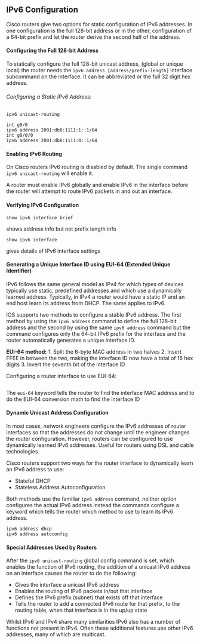 ## IPv6 Configuration

Cisco routers give two options for static configuration of IPv6 addresses. In one configuration is the full 128-bit address or in the other, configuration of a 64-bit prefix and let the router derive the second half of the address.

#### Configuring the Full 128-bit Address

To statically configure the full 128-bit unicast address, (global or unique local) the router needs the ```ipv6 address [address/prefix-length]``` interface subcommand on the interface. It can be abbreviated or the full 32 digit hex address. 

###### Configuring a Static IPv6 Address:
```
ipv6 unicast-routing

int g0/0
ipv6 address 2001:db8:1111:1::1/64
int g0/0/0
ipv6 address 2001:db8:1111:4::1/64
```

#### Enabling IPv6 Routing

On Cisco routers IPv6 routing is disabled by default. The single command ```ipv6 unicast-routing``` will enable it.

A router must enable IPv6 globally and enable IPv6 in the interface before the router will attempt to route IPv6 packets in and out an interface.

#### Verifying IPv6 Configuration

```
show ipv6 interface brief
```
shows address info but not prefix length info
```
show ipv6 interface
```
gives details of IPv6 interface settings

#### Generating a Unique Interface ID using EUI-64 (Extended Unique Identifier)

IPv6 follows the same general model as IPv4 for which types of devices typically use static, predefined addresses and which use a dynamically learned address. Typically, in IPv4 a router would have a static IP and an end host learn its address from DHCP. The same applies to IPv6.

IOS supports two methods to configure a stable IPv6 address. The first method by using the ```ipv6 address``` command to define the full 128-bit address and the second by using the same ```ipv6 address``` command but the command configures only the 64-bit IPv6 prefix for the interface and the router automatically generates a unique interface ID.

**EUI-64 method:**
    1. Split the 6-byte MAC address in two halves
    2. Insert FFEE in between the two, making the interface ID now have a total of 16 hex digits
    3. Invert the seventh bit of the interface ID 

Configuring a router interface to use EUI-64:
```ipv6 address [address][prefix-length] eui-64
```

The ```eui-64``` keyword tells the router to find the interface MAC address and to do the EUI-64 conversion math to find the interface ID

#### Dynamic Unicast Address Configuration

In most cases, network engineers configure the IPv6 addresses of router interfaces so that the addresses do not change until the engineer changes the router configuration. However, routers can be configured to use dynamically learned IPv6 addresses. Useful for routers using DSL and cable technologies.

Cisco routers support two ways for the router interface to dynamically learn an IPv6 address to use:

- Stateful DHCP
- Stateless Address Autoconfiguration

Both methods use the familiar ```ipv6 address``` command, neither option configures the actual IPv6 address instead the commands configure a keyword which tells the router which method to use to learn its IPv6 address.
```
ipv6 address dhcp
ipv6 address autoconfig
```

#### Special Addresses Used by Routers

After the ```ipv6 unicast-routing``` global config command is set, which enables the function of IPv6 routing, the addition of a unicast IPv6 address on an interface causes the router to do the following:

* Gives the interface a unicast IPv6 address
* Enables the routing of IPv6 packets in/out that interface
* Defines the IPv6 prefix (subnet) that exists off that interface
* Tells the router to add a connected IPv6 route for that prefix, to the routing table, when that interface is in the up/up state

Whilst IPv6 and IPv4 share many similarities IPv6 also has a number of functions not present in IPv4. Often these additional features use other IPv6 addresses, many of which are multicast.


